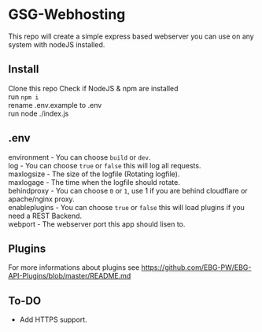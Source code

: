 # GSG-Webhosting
This repo will create a simple express based webserver you can use on any system with nodeJS installed.  

## Install
Clone this repo
Check if NodeJS & npm are installed    
run `npm i`  
rename .env.example to .env  
run node ./index.js  

## .env
environment - You can choose `build` or `dev`.  
log - You can choose `true` or `false` this will log all requests.  
maxlogsize - The size of the logfile (Rotating logfile).  
maxlogage - The time when the logfile should rotate.  
behindproxy - You can choose `0` or `1`, use 1 if you are behind cloudflare or apache/nginx proxy.  
enableplugins - You can choose `true` or `false` this will load plugins if you need a REST Backend.  
webport - The webserver port this app should lisen to.  

## Plugins
For more informations about plugins see https://github.com/EBG-PW/EBG-API-Plugins/blob/master/README.md  

## To-DO
- Add HTTPS support.  
